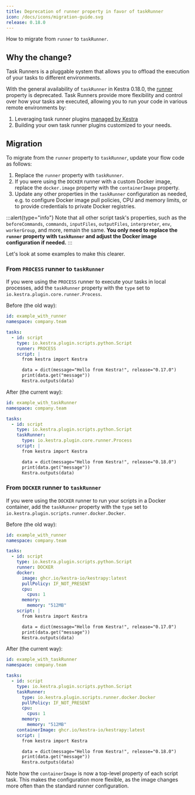```yaml
---
title: Deprecation of runner property in favor of taskRunner
icon: /docs/icons/migration-guide.svg
release: 0.18.0
---
```


How to migrate from `runner` to `taskRunner`.

## Why the change?

Task Runners is a pluggable system that allows you to offload the execution of your tasks to different environments.

With the general availability of `taskRunner` in Kestra 0.18.0, the [runner](../../16.scripts/03.runners.md) property is deprecated. Task Runners provide more flexibility and control over how your tasks are executed, allowing you to run your code in various remote environments by:
1. Leveraging task runner plugins [managed by Kestra](/demo)
2. Building your own task runner plugins customized to your needs.

## Migration

To migrate from the `runner` property to `taskRunner`, update your flow code as follows:

1. Replace the `runner` property with `taskRunner`.
2. If you were using the `DOCKER` runner with a custom Docker image, replace the `docker.image` property with the `containerImage` property.
3. Update any other properties in the `taskRunner` configuration as needed, e.g. to configure Docker image pull policies, CPU and memory limits, or to provide credentials to private Docker registries.

:::alert{type="info"}
Note that all other script task's properties, such as the `beforeCommands`, `commands`, `inputFiles`, `outputFiles`, `interpreter`, `env`, `workerGroup`, and more, remain the same. **You only need to replace the `runner` property with `taskRunner` and adjust the Docker image configuration if needed.**
:::

Let's look at some examples to make this clearer.

### From `PROCESS` runner to `taskRunner`

If you were using the `PROCESS` runner to execute your tasks in local processes, add the `taskRunner` property with the `type` set to `io.kestra.plugin.core.runner.Process`.

Before (the old way):
```yaml
id: example_with_runner
namespace: company.team

tasks:
  - id: script
    type: io.kestra.plugin.scripts.python.Script
    runner: PROCESS
    script: |
      from kestra import Kestra

      data = dict(message="Hello from Kestra!", release="0.17.0")
      print(data.get("message"))
      Kestra.outputs(data)
```

After (the current way):
```yaml
id: example_with_taskRunner
namespace: company.team

tasks:
  - id: script
    type: io.kestra.plugin.scripts.python.Script
    taskRunner:
      type: io.kestra.plugin.core.runner.Process
    script: |
      from kestra import Kestra

      data = dict(message="Hello from Kestra!", release="0.18.0")
      print(data.get("message"))
      Kestra.outputs(data)
```

### From `DOCKER` runner to `taskRunner`

If you were using the `DOCKER` runner to run your scripts in a Docker container, add the `taskRunner` property with the `type` set to `io.kestra.plugin.scripts.runner.docker.Docker`.

Before (the old way):
```yaml
id: example_with_runner
namespace: company.team

tasks:
  - id: script
    type: io.kestra.plugin.scripts.python.Script
    runner: DOCKER
    docker:
      image: ghcr.io/kestra-io/kestrapy:latest
      pullPolicy: IF_NOT_PRESENT
      cpu:
        cpus: 1
      memory:
        memory: "512MB"
    script: |
      from kestra import Kestra

      data = dict(message="Hello from Kestra!", release="0.17.0")
      print(data.get("message"))
      Kestra.outputs(data)
```

After (the current way):
```yaml
id: example_with_taskRunner
namespace: company.team

tasks:
  - id: script
    type: io.kestra.plugin.scripts.python.Script
    taskRunner:
      type: io.kestra.plugin.scripts.runner.docker.Docker
      pullPolicy: IF_NOT_PRESENT
      cpu:
        cpus: 1
      memory:
        memory: "512MB"
    containerImage: ghcr.io/kestra-io/kestrapy:latest
    script: |
      from kestra import Kestra

      data = dict(message="Hello from Kestra!", release="0.18.0")
      print(data.get("message"))
      Kestra.outputs(data)
```

Note how the `containerImage` is now a top-level property of each script task. This makes the configuration more flexible, as the image changes more often than the standard runner configuration.

